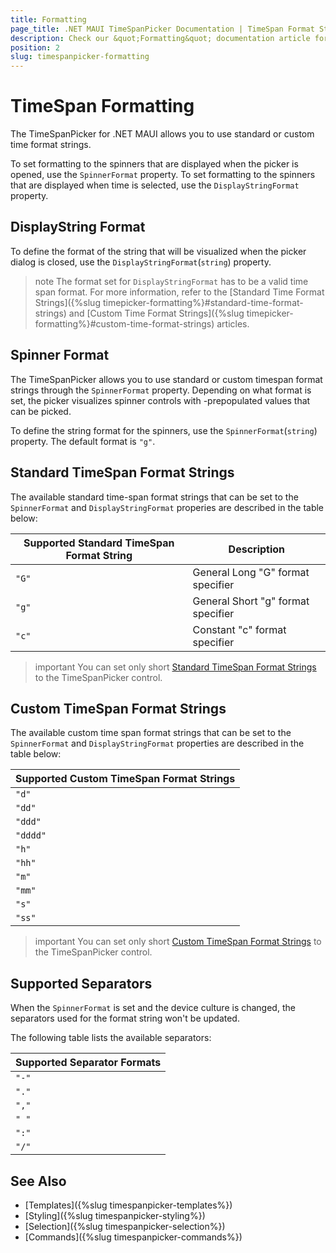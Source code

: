 ```yaml
---
title: Formatting
page_title: .NET MAUI TimeSpanPicker Documentation | TimeSpan Format Strings
description: Check our &quot;Formatting&quot; documentation article for Telerik TimeSpanPicker for .NET MAUI.
position: 2
slug: timespanpicker-formatting
---
```



# TimeSpan Formatting

The TimeSpanPicker for .NET MAUI allows you to use standard or custom time format strings.

To set formatting to the spinners that are displayed when the picker is opened, use the `SpinnerFormat` property. To set formatting to the spinners that are displayed when time is selected, use the `DisplayStringFormat` property.

## DisplayString Format

To define the format of the string that will be visualized when the picker dialog is closed, use the `DisplayStringFormat`(`string`) property.

>note The format set for `DisplayStringFormat` has to be a valid time span format. For more information, refer to the [Standard Time Format Strings]({%slug timepicker-formatting%}#standard-time-format-strings) and [Custom Time Format Strings]({%slug timepicker-formatting%}#custom-time-format-strings) articles.

## Spinner Format

The TimeSpanPicker allows you to use standard or custom timespan format strings through the `SpinnerFormat` property. Depending on what format is set, the picker visualizes spinner controls with -prepopulated values that can be picked.

To define the string format for the spinners, use the `SpinnerFormat`(`string`) property. The default format is `"g"`.

## Standard TimeSpan Format Strings

The available standard time-span format strings that can be set to the `SpinnerFormat` and `DisplayStringFormat` properies are described in the table below:

| Supported Standard TimeSpan Format String | Description |
| -------- | -------- |
| `"G"` | General Long "G" format specifier |
| `"g"` | General Short "g" format specifier |
| `"c"` | Constant "c" format specifier |

>important You can set only short [Standard TimeSpan Format Strings](https://docs.microsoft.com/en-us/dotnet/standard/base-types/standard-timespan-format-strings) to the TimeSpanPicker control.

## Custom TimeSpan Format Strings

The available custom time span format strings that can be set to the `SpinnerFormat` and `DisplayStringFormat` properties are described in the table below:

| Supported Custom TimeSpan Format Strings|
| -------- |
| `"d"` |
| `"dd"` |
| `"ddd"` |
| `"dddd"` |
| `"h"` |
| `"hh"` |
| `"m"` |
| `"mm"` |
| `"s"` |
| `"ss"` |

>important You can set only short [Custom TimeSpan Format Strings](https://docs.microsoft.com/en-us/dotnet/standard/base-types/custom-timespan-format-strings) to the TimeSpanPicker control.

## Supported Separators

When the `SpinnerFormat` is set and the device culture is changed, the separators used for the format string won't be updated.

The following table lists the available separators:

| Supported Separator Formats |
| -------- |
| `"-"` |
| `"."` |
| `","` |
| `" "` |
| `":"` |
| `"/"` |

## See Also

- [Templates]({%slug timespanpicker-templates%})
- [Styling]({%slug timespanpicker-styling%})
- [Selection]({%slug timespanpicker-selection%})
- [Commands]({%slug timespanpicker-commands%})
